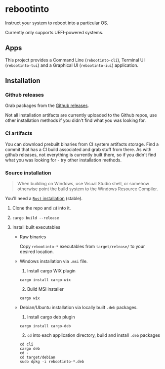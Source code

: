 # rebootinto

Instruct your system to reboot into a particular OS.

Currently only supports UEFI-powered systems.

## Apps

This project provides a Command Line (`rebootinto-cli`), Terminal UI (`rebootinto-tui`) and a Graphical UI (`rebootinto-iui`) application.

## Installation

### Github releases

Grab packages from the [Github releases](https://github.com/MOZGIII/rebootinto/releases).

Not all installation artifacts are currently uploaded to the Github repos, use other installation methods if you didn't find
what you was looking for.

### CI artifacts

You can download prebuilt binaries from CI system artifacts storage. Find a commit that has a CI build associated and grab
stuff from there.
As with github releases, not everything is currently built there, so if you didn't find what you was looking for - try other
installation methods.

### Source installation

> When building on Windows, use Visual Studio shell, or somehow otherwise point
> the build system to the Windows Resource Compiler.

You'll need a [`Rust` installation](https://www.rust-lang.org/tools/install) (stable).

1. Clone the repo and `cd` into it.

2. `cargo build --release`

3. Install built executables

   - Raw binaries

     Copy `rebootinto-*` executables from `target/release/` to your desired location.

   - Windows installation via `.msi` file.

     1. Install cargo WIX plugin

     `cargo install cargo-wix`

     2. Build MSI installer

     `cargo wix`

   - Debian/Ubuntu installation via locally built `.deb` packages.

     1. Install cargo deb plugin

     `cargo install cargo-deb`

     2. `cd` into each application directory, build and install `.deb` packages

     ```shell
     cd cli
     cargo deb
     cd -
     cd target/debian
     sudo dpkg -i rebootinto-*.deb
     ```
